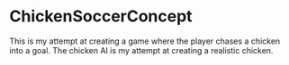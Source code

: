 # ChickenSoccerConcept

This is my attempt at creating a game where the player chases a chicken into a goal.
The chicken AI is my attempt at creating a realistic chicken.
